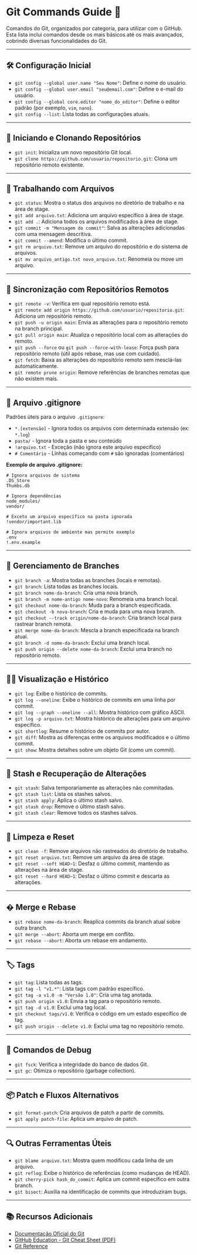# Git Commands Guide 🚀

Comandos do Git, organizados por categoria, para utilizar com o GitHub. Esta lista inclui comandos desde os mais básicos até os mais avançados, cobrindo diversas funcionalidades do Git.

---

## 🛠️ Configuração Inicial

* `git config --global user.name "Seu Nome"`: Define o nome do usuário.
* `git config --global user.email "seu@email.com"`: Define o e-mail do usuário.
* `git config --global core.editor "nome_do_editor"`: Define o editor padrão (por exemplo, `vim`, `nano`).
* `git config --list`: Lista todas as configurações atuais.

---

## 📁 Iniciando e Clonando Repositórios

* `git init`: Inicializa um novo repositório Git local.
* `git clone https://github.com/usuario/repositorio.git`: Clona um repositório remoto existente.

---

## 📄 Trabalhando com Arquivos

* `git status`: Mostra o status dos arquivos no diretório de trabalho e na área de stage.
* `git add arquivo.txt`: Adiciona um arquivo específico à área de stage.
* `git add .`: Adiciona todos os arquivos modificados à área de stage.
* `git commit -m "Mensagem do commit"`: Salva as alterações adicionadas com uma mensagem descritiva.
* `git commit --amend`: Modifica o último commit.
* `git rm arquivo.txt`: Remove um arquivo do repositório e do sistema de arquivos.
* `git mv arquivo_antigo.txt novo_arquivo.txt`: Renomeia ou move um arquivo.

---

## 🔄 Sincronização com Repositórios Remotos

* `git remote -v`: Verifica em qual repositório remoto está.
* `git remote add origin https://github.com/usuario/repositorio.git`: Adiciona um repositório remoto.
* `git push -u origin main`: Envia as alterações para o repositório remoto na branch principal.
* `git pull origin main`: Atualiza o repositório local com as alterações do remoto.
* `git push --force` ou `git push --force-with-lease`: Força push para repositório remoto (útil após rebase, mas use com cuidado).
* `git fetch`: Baixa as alterações do repositório remoto sem mesclá-las automaticamente.
* `git remote prune origin`: Remove referências de branches remotas que não existem mais.

---

## 📌 Arquivo .gitignore

Padrões úteis para o arquivo `.gitignore`:
- `*.[extensão]` - Ignora todos os arquivos com determinada extensão (ex: `*.log`)
- `pasta/` - Ignora toda a pasta e seu conteúdo
- `!arquivo.txt` - Exceção (não ignora este arquivo específico)
- `# Comentário` - Linhas começando com `#` são ignoradas (comentários)

**Exemplo de arquivo .gitignore:**
```text
# Ignora arquivos de sistema
.DS_Store
Thumbs.db

# Ignora dependências
node_modules/
vendor/

# Exceto um arquivo específico na pasta ignorada
!vendor/important.lib

# Ignora arquivos de ambiente mas permite exemplo
.env
!.env.example
```

---

## 🌿 Gerenciamento de Branches

* `git branch -a`: Mostra todas as branches (locais e remotas).
* `git branch`: Lista todas as branches locais.
* `git branch nome-da-branch`: Cria uma nova branch.
* `git branch -m nome-antigo nome-novo`: Renomeia uma branch local.
* `git checkout nome-da-branch`: Muda para a branch especificada.
* `git checkout -b nova-branch`: Cria e muda para uma nova branch.
* `git checkout --track origin/nome-da-branch`: Cria branch local para rastrear branch remota.
* `git merge nome-da-branch`: Mescla a branch especificada na branch atual.
* `git branch -d nome-da-branch`: Exclui uma branch local.
* `git push origin --delete nome-da-branch`: Exclui uma branch no repositório remoto.

---

## 🕵️‍♂️ Visualização e Histórico

* `git log`: Exibe o histórico de commits.
* `git log --oneline`: Exibe o histórico de commits em uma linha por commit.
* `git log --graph --oneline --all`: Mostra histórico com gráfico ASCII.
* `git log -p arquivo.txt`: Mostra histórico de alterações para um arquivo específico.
* `git shortlog`: Resume o histórico de commits por autor.
* `git diff`: Mostra as diferenças entre os arquivos modificados e o último commit.
* `git show`: Mostra detalhes sobre um objeto Git (como um commit).
---

## 🧪 Stash e Recuperação de Alterações

* `git stash`: Salva temporariamente as alterações não commitadas.
* `git stash list`: Lista os stashes salvos.
* `git stash apply`: Aplica o último stash salvo.
* `git stash drop`: Remove o último stash salvo.
* `git stash clear`: Remove todos os stashes salvos.

---

## 🧹 Limpeza e Reset

* `git clean -f`: Remove arquivos não rastreados do diretório de trabalho.
* `git reset arquivo.txt`: Remove um arquivo da área de stage.
* `git reset --soft HEAD~1`: Desfaz o último commit, mantendo as alterações na área de stage.
* `git reset --hard HEAD~1`: Desfaz o último commit e descarta as alterações.

---

## � Merge e Rebase
* `git rebase nome-da-branch`: Reaplica commits da branch atual sobre outra branch.
* `git merge --abort`: Aborta um merge em conflito.
* `git rebase --abort`: Aborta um rebase em andamento.

---

## 🏷️ Tags

* `git tag`: Lista todas as tags.
* `git tag -l "v1.*"`: Lista tags com padrão específico.
* `git tag -a v1.0 -m "Versão 1.0"`: Cria uma tag anotada.
* `git push origin v1.0`: Envia a tag para o repositório remoto.
* `git tag -d v1.0`: Exclui uma tag local.
* `git checkout tags/v1.0`: Verifica o código em um estado específico de tag.
* `git push origin --delete v1.0`: Exclui uma tag no repositório remoto.

---

## 🧩 Comandos de Debug

* `git fsck`: Verifica a integridade do banco de dados Git.
* `git gc`: Otimiza o repositório (garbage collection).

---

## 📦 Patch e Fluxos Alternativos

* `git format-patch`: Cria arquivos de patch a partir de commits.
* `git apply patch-file`: Aplica um arquivo de patch.

---

## 🔍 Outras Ferramentas Úteis

* `git blame arquivo.txt`: Mostra quem modificou cada linha de um arquivo.
* `git reflog`: Exibe o histórico de referências (como mudanças de HEAD).
* `git cherry-pick hash_do_commit`: Aplica um commit específico em outra branch.
* `git bisect`: Auxilia na identificação de commits que introduziram bugs.

---

## 📚 Recursos Adicionais

* [Documentação Oficial do Git](https://git-scm.com/docs)
* [GitHub Education - Git Cheat Sheet (PDF)](https://education.github.com/git-cheat-sheet-education.pdf)
* [Git Reference](https://git.github.io/git-reference/)
